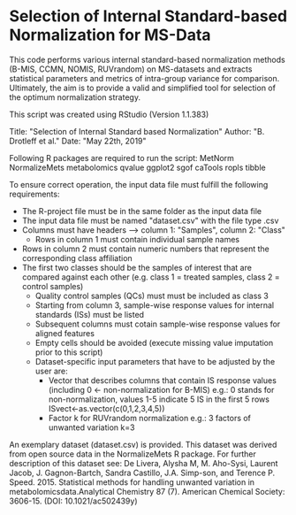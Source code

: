 # Selection of Internal Standard-based Normalization for MS-Data
This code performs various internal standard-based normalization methods (B-MIS, CCMN, NOMIS, RUVrandom) on MS-datasets and extracts statistical parameters and metrics of intra-group variance for comparison. Ultimately, the aim is to provide a valid and simplified tool for selection of the optimum normalization strategy.

This script was created using RStudio (Version 1.1.383)

Title: "Selection of Internal Standard based Normalization"
Author: "B. Drotleff et al."
Date: "May 22th, 2019"


Following R packages are required to run the script:
MetNorm
NormalizeMets
metabolomics
qvalue
ggplot2
sgof
caTools
ropls
tibble


To ensure correct operation, the input data file must fulfill the following requirements:
  - The R-project file must be in the same folder as the input data file
  - The input data file must be named "dataset.csv" with the file type .csv
  - Columns must have headers --> column 1: "Samples", column 2: "Class"
	- Rows in column 1 must contain individual sample names
  - Rows in column 2 must contain numeric numbers that represent the corresponding class affiliation
  - The first two classes should be the samples of interest that are compared against each other (e.g. class 1 = treated samples, class 2 = control samples)
	- Quality control samples (QCs) must must be included as class 3
	- Starting from column 3, sample-wise response values for internal standards (ISs) must be listed
	- Subsequent columns must cotain sample-wise response values for aligned features
	- Empty cells should be avoided (execute missing value imputation prior to this script)
	- Dataset-specific input parameters that have to be adjusted by the user are:
        - Vector that describes columns that contain IS response values (including 0 <- non-normalization for B-MIS)
          e.g.: 0 stands for non-normalization, values 1-5 indicate 5 IS in the first 5 rows
          ISvect<-as.vector(c(0,1,2,3,4,5))
        - Factor k for RUVrandom normalization
          e.g.: 3 factors of unwanted variation
          k=3
        
	
          
An exemplary dataset (dataset.csv) is provided. This dataset was derived from open source data in the NormalizeMets R package.
For further description of this dataset see: De Livera, Alysha M, M. Aho-Sysi, Laurent Jacob, J. Gagnon-Bartch, Sandra Castillo, J.A. Simp-son, and Terence P. Speed. 2015. Statistical methods for handling unwanted variation in metabolomicsdata.Analytical Chemistry 87 (7). American Chemical Society: 3606-15. (DOI: 10.1021/ac502439y)         
          

